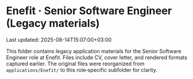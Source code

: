 # Enefit · Senior Software Engineer (Legacy materials)

Last updated: 2025-08-14T15:07:00+03:00

This folder contains legacy application materials for the Senior Software Engineer role at Enefit. Files include CV, cover letter, and rendered formats captured earlier. The original files were reorganized from `applications/Enefit/` to this role‑specific subfolder for clarity.
